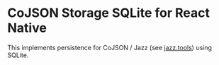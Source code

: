 # CoJSON Storage SQLite for React Native

This implements persistence for CoJSON / Jazz (see [jazz.tools](https://jazz.tools)) using SQLite.
